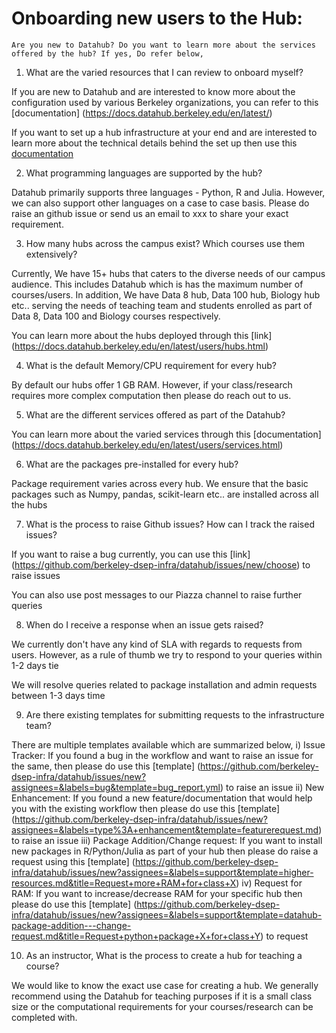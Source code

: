 # Onboarding new users to the Hub:

```{mydirectivename}
Are you new to Datahub? Do you want to learn more about the services offered by the hub? If yes, Do refer below,
```

1. What are the varied resources that I can review to onboard myself?

If you are new to Datahub and are interested to know more about the configuration used by various Berkeley organizations, you can refer to this [documentation] (https://docs.datahub.berkeley.edu/en/latest/)

If you want to set up a hub infrastructure at your end and are interested to learn more about the technical details behind the set up then use this [documentation](https://zero-to-jupyterhub.readthedocs.io/en/latest/)

2. What programming languages are supported by the hub?

Datahub primarily supports three languages - Python, R and Julia. However, we can also support other languages on a case to case basis. Please do raise an github issue or send us an email to xxx to share your exact requirement.

3. How many hubs across the campus exist? Which courses use them extensively?

Currently, We have 15+ hubs that caters to the diverse needs of our campus audience. This includes Datahub which is has the maximum number of courses/users. In addition, We have Data 8 hub, Data 100 hub, Biology hub etc.. serving the needs of teaching team and students enrolled as part of Data 8, Data 100 and Biology courses respectively.

You can learn more about the hubs deployed through this [link] (https://docs.datahub.berkeley.edu/en/latest/users/hubs.html)

4. What is the default Memory/CPU requirement for every hub?

By default our hubs offer 1 GB RAM. However, if your class/research requires more complex computation then please do reach out to us.

5. What are the different services offered as part of the Datahub?

You can learn more about the varied services through this [documentation] (https://docs.datahub.berkeley.edu/en/latest/users/services.html)

6. What are the packages pre-installed for every hub?

Package requirement varies across every hub. We ensure that the basic packages such as Numpy, pandas, scikit-learn etc.. are installed across all the hubs

7. What is the process to raise Github issues? How can I track the raised issues?

If you want to raise a bug currently, you can use this [link] (https://github.com/berkeley-dsep-infra/datahub/issues/new/choose) to raise issues

You can also use post messages to our Piazza channel to raise further queries 

8. When do I receive a response when an issue gets raised?

We currently don't have any kind of SLA with regards to requests from users. However, as a rule of thumb we try to respond to your queries within 1-2 days tie

We will resolve queries related to package installation and admin requests between 1-3 days time

9. Are there existing templates for submitting requests to the infrastructure team?

There are multiple templates available which are summarized below,
i) Issue Tracker: If you found a bug in the workflow and want to raise an issue for the same, then please do use this [template] (https://github.com/berkeley-dsep-infra/datahub/issues/new?assignees=&labels=bug&template=bug_report.yml) to raise an issue
ii) New Enhancement: If you found a new feature/documentation that would help you with the existing workflow then please do use this [template] (https://github.com/berkeley-dsep-infra/datahub/issues/new?assignees=&labels=type%3A+enhancement&template=featurerequest.md) to raise an issue
iii) Package Addition/Change request: If you want to install new packages in R/Python/Julia as part of your hub then please do raise a request using this [template] (https://github.com/berkeley-dsep-infra/datahub/issues/new?assignees=&labels=support&template=higher-resources.md&title=Request+more+RAM+for+class+X)
iv) Request for RAM: If you want to increase/decrease RAM for your specific hub then please do use this [template] (https://github.com/berkeley-dsep-infra/datahub/issues/new?assignees=&labels=support&template=datahub-package-addition---change-request.md&title=Request+python+package+X+for+class+Y) to request

10. As an instructor, What is the process to create a hub for teaching a course?

We would like to know the exact use case for creating a hub. We generally recommend using the Datahub for teaching purposes if it is a small class size or the computational requirements for your courses/research can be completed with.
```